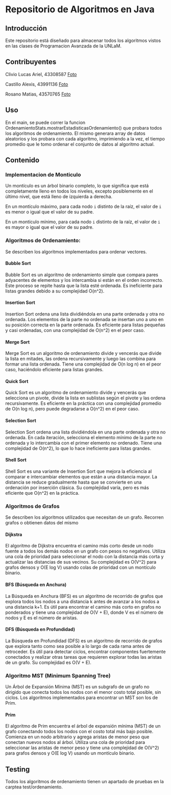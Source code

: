 # Repositorio de Algoritmos en Java

## Introducción
Este repositorio está diseñado para almacenar todos los algoritmos vistos en las clases de Programacion Avanzada de la UNLaM.

## Contribuyentes
Clivio Lucas Ariel, 43308587  [Foto](https://upload.wikimedia.org/wikipedia/commons/d/d9/Edsger_Wybe_Dijkstra.jpg)

Castillo Alexis, 43991136  [Foto](https://upload.wikimedia.org/wikipedia/commons/e/e8/Lc3_2018_%28263682303%29_%28cropped%29.jpeg)

Rosano Matias, 43570765 [Foto](https://pbs.twimg.com/profile_images/102914807/ivar_400x400.jpg)

## Uso
En el main, se puede correr la funcion OrdenamientoStats.mostrarEstadisticasOrdenamiento() que probara todos los algoritmos de ordenamiento.
El mismo generara array de datos aleatorios y los probara con cada algoritmo, imprimiendo a la vez, el tiempo promedio que le tomo ordenar el conjunto de datos al algoritmo actual.

## Contenido

### Implementacion de Monticulo
Un montículo es un árbol binario completo, lo que significa que está completamente lleno en todos los niveles, excepto posiblemente en el último nivel, que está lleno de izquierda a derecha. 

En un montículo máximo, para cada nodo `i` distinto de la raíz, el valor de `i` es menor o igual que el valor de su padre. 

En un montículo mínimo, para cada nodo `i` distinto de la raíz, el valor de `i` es mayor o igual que el valor de su padre.

### Algoritmos de Ordenamiento:
Se describen los algoritmos implementados para ordenar vectores.

#### Bubble Sort
Bubble Sort es un algoritmo de ordenamiento simple que compara pares adyacentes de elementos y los intercambia si están en el orden incorrecto. 
Este proceso se repite hasta que la lista esté ordenada. Es ineficiente para listas grandes debido a su complejidad O(n^2).

#### Insertion Sort
Insertion Sort ordena una lista dividiéndola en una parte ordenada y otra no ordenada. 
Los elementos de la parte no ordenada se insertan uno a uno en su posición correcta en la parte ordenada. 
Es eficiente para listas pequeñas y casi ordenadas, con una complejidad de O(n^2) en el peor caso.

#### Merge Sort
Merge Sort es un algoritmo de ordenamiento divide y vencerás que divide la lista en mitades, las ordena recursivamente y luego las combina para formar una lista ordenada. 
Tiene una complejidad de O(n log n) en el peor caso, haciéndolo eficiente para listas grandes.

#### Quick Sort
Quick Sort es un algoritmo de ordenamiento divide y vencerás que selecciona un pivote, divide la lista en sublistas según el pivote y las ordena recursivamente. 
Es eficiente en la práctica con una complejidad promedio de O(n log n), pero puede degradarse a O(n^2) en el peor caso.

#### Selection Sort
Selection Sort ordena una lista dividiéndola en una parte ordenada y otra no ordenada. 
En cada iteración, selecciona el elemento mínimo de la parte no ordenada y lo intercambia con el primer elemento no ordenado. 
Tiene una complejidad de O(n^2), lo que lo hace ineficiente para listas grandes.

#### Shell Sort
Shell Sort es una variante de Insertion Sort que mejora la eficiencia al comparar e intercambiar elementos que están a una distancia mayor. 
La distancia se reduce gradualmente hasta que se convierte en una ordenación por inserción clásica. 
Su complejidad varía, pero es más eficiente que O(n^2) en la práctica.

### Algoritmos de Grafos
Se describen los algoritmos utilizados que necesitan de un grafo. Recorren grafos o obtienen datos del mismo

#### Dijkstra
El algoritmo de Dijkstra encuentra el camino más corto desde un nodo fuente a todos los demás nodos en un grafo con pesos no negativos. 
Utiliza una cola de prioridad para seleccionar el nodo con la distancia más corta y actualizar las distancias de sus vecinos. 
Su complejidad es O(V^2) para grafos densos y O(E log V) usando colas de prioridad con un montículo binario.

#### BFS (Búsqueda en Anchura)
La Búsqueda en Anchura (BFS) es un algoritmo de recorrido de grafos que explora todos los nodos a una distancia k antes de avanzar a los nodos a una distancia k+1. 
Es útil para encontrar el camino más corto en grafos no ponderados y tiene una complejidad de O(V + E), donde V es el número de nodos y E es el número de aristas.

#### DFS (Búsqueda en Profundidad)
La Búsqueda en Profundidad (DFS) es un algoritmo de recorrido de grafos que explora tanto como sea posible a lo largo de cada rama antes de retroceder. 
Es útil para detectar ciclos, encontrar componentes fuertemente conectados y realizar otras tareas que requieren explorar todas las aristas de un grafo. Su complejidad es O(V + E).

### Algoritmo MST (Minimum Spanning Tree)

Un Árbol de Expansión Mínima (MST) es un subgrafo de un grafo no dirigido que conecta todos los nodos con el menor costo total posible, sin ciclos. 
Los algoritmos implementados para encontrar un MST son los de Prim.

#### Prim
El algoritmo de Prim encuentra el árbol de expansión mínima (MST) de un grafo conectando todos los nodos con el costo total más bajo posible. 
Comienza en un nodo arbitrario y agrega aristas de menor peso que conectan nuevos nodos al árbol. 
Utiliza una cola de prioridad para seleccionar las aristas de menor peso y tiene una complejidad de O(V^2) para grafos densos y O(E log V) usando un montículo binario.

## Testing
Todos los algoritmos de ordenamiento tienen un apartado de pruebas en la carptea test/ordenamiento.
